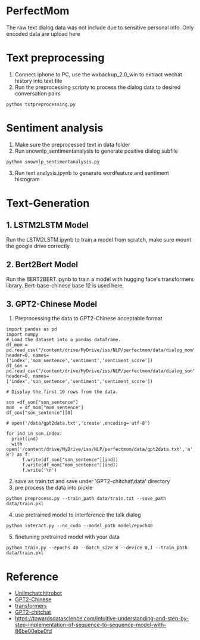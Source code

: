 # PerfectMom
The raw text dialog data was not include due to sensitive personal info. Only encoded data are upload here

# Text preprocessing
1. Connect iphone to PC, use the wxbackup_2.0_win to extract wechat history into text file
2. Run the preprocessing scripty to process the dialog data to desired conversation pairs

```
python txtpreprocessing.py
```
# Sentiment analysis
1. Make sure the preprocessed text in data folder
2. Run  snownlp_sentimentanalysis to generate positive dialog subfile
```
python snownlp_sentimentanalysis.py
```
3. Run  text analysis.ipynb to generate wordfeature and sentiment histogram

# Text-Generation

## 1. LSTM2LSTM Model
Run the LSTM2LSTM.ipynb to train a model from scratch, make sure mount the google drive correctly.

## 2. Bert2Bert Model
Run the BERT2BERT.ipynb to train a model with hugging face's transformers library.
Bert-base-chinese base 12 is used here.

## 3. GPT2-Chinese Model

1. Preprocessing the data to GPT2-Chinese acceptable format
```
import pandas as pd
import numpy
# Load the dataset into a pandas dataframe.
df_mom = pd.read_csv("/content/drive/MyDrive/iss/NLP/perfectmom/data/dialog_mom", header=0, names=['index','mom_sentence','sentiment','sentiment_score'])
df_son = pd.read_csv("/content/drive/MyDrive/iss/NLP/perfectmom/data/dialog_son", header=0, names=['index','son_sentence','sentiment','sentiment_score'])

# Display the first 10 rows from the data.

son =df_son["son_sentence"]
mom  = df_mom["mom_sentence"]
df_son["son_sentence"][0]

# open('/data/gpt2data.txt','create',encoding='utf-8')

for ind in son.index:
  print(ind)
  with open('/content/drive/MyDrive/iss/NLP/perfectmom/data/gpt2data.txt','a',encoding='utf-8') as f:
      f.write(df_son["son_sentence"][ind])
      f.write(df_mom["mom_sentence"][ind])
      f.write('\n')
```
2. save as train.txt and save under 'GPT2-chitchat\data' directory
3. pre process the data into pickle
```
python preprocess.py --train_path data/train.txt --save_path data/train.pkl
```
4. use pretrained model to interference the talk dialog
```
python interact.py --no_cuda --model_path model/epoch40
```
5. finetuning pretrained model with your data
```
python train.py --epochs 40 --batch_size 8 --device 0,1 --train_path data/train.pkl
```

# Reference
- [Unilmchatchitrobot](https://github.com/liucongg/UnilmChatchitRobot)
- [GPT2-Chinese](https://github.com/Morizeyao/GPT2-Chinese)
- [transformers](https://github.com/huggingface/transformers)
- [GPT2-chitchat](https://github.com/yangjianxin1/GPT2-chitchat)
- https://towardsdatascience.com/intuitive-understanding-and-step-by-step-implementation-of-sequence-to-sequence-model-with-86be00ebe0fd
